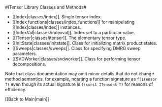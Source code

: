 #ITensor Library Classes and Methods#

* [[Index|classes/index]]. Single tensor index.
* [[Index functions|classes/index_functions]] for manipulating [[Index|classes/index]] instances.
* [[IndexVal|classes/indexval]]. Index set to a particular value.
* [[ITensor|classes/itensor]]. The elementary tensor type.
* [[InitState|classes/initstate]]. Class for initializing matrix product states.
* [[Sweeps|classes/sweeps]]. Class for specifying DMRG sweep parameters.
* [[SVDWorker|classes/svdworker]]. Class for performing tensor decompositions.

Note that class documentation may omit minor details that do not change method semantics, 
for example, notating a function signature as `f(ITensor T)` even though
its actual signature is `f(const ITensor& T)` for reasons of efficiency.


[[Back to Main|main]]
